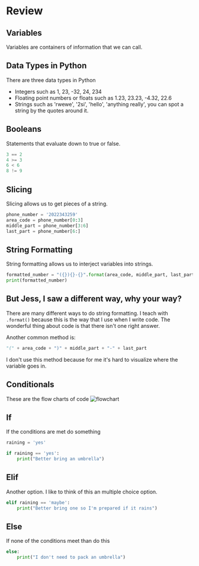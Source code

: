 # Review

## Variables
Variables are containers of information that we can call.

## Data Types in Python
There are three data types in Python
- Integers such as 1, 23, -32, 24, 234
- Floating point numbers or floats such as 1.23, 23.23, -4.32, 22.6
- Strings such as 'rwewe', '2si', 'hello', 'anything really', you can spot a string by the quotes around it.

## Booleans
Statements that evaluate down to true or false.

```python
3 == 2
4 >= 3
6 < 6
8 != 9
```

## Slicing
Slicing allows us to get pieces of a string.

```python
phone_number = '2022343259'
area_code = phone_number[0:3]
middle_part = phone_number[3:6]
last_part = phone_number[6:]
```

## String Formatting
String formatting allows us to interject variables into strings.

```python
formatted_number = "({}){}-{}".format(area_code, middle_part, last_part)
print(formatted_number)
```

## But Jess, I saw a different way, why your way?
There are many different ways to do string formatting. I teach with `.format()` because this is the way that I use when I write code. The wonderful thing about code is that there isn't one right answer.

Another common method is:
```python
"(" + area_code + ")" + middle_part + "-" + last_part
```

I don't use this method because for me it's hard to visualize where the variable goes in.

## Conditionals
These are the flow charts of code
![flowchart](http://res.cloudinary.com/dkibchpur/image/upload/v1530036656/Screen_Shot_2018-06-26_at_2.02.32_PM.png)

## If
If the conditions are met do something

```python
raining = 'yes'

if raining == 'yes':
    print("Better bring an umbrella")
```

## Elif
Another option. I like to think of this an multiple choice option.

```python
elif raining == 'maybe':
    print("Better bring one so I'm prepared if it rains")
```

## Else
If none of the conditions meet than do this
```python
else:
    print("I don't need to pack an umbrella")
```
